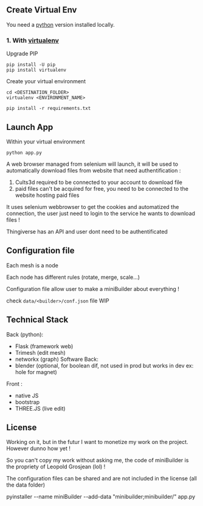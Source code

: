 ## Create Virtual Env
You need a [python](https://www.python.org/downloads/) version installed locally.

### 1. With [virtualenv](https://github.com/pypa/virtualenv)

Upgrade PIP 
    
```shell script
pip install -U pip 
pip install virtualenv
```
Create your virtual environment

```shell script
cd <DESTINATION_FOLDER>
virtualenv <ENVIRONMENT_NAME>
```

````shell
pip install -r requirements.txt
````

## Launch App
Within your virtual environment

```
python app.py
```
A web browser managed from selenium will launch, it will be used to automatically download files from website that need authentification :
1. Cults3d required to be connected to your account to download file
2. paid files can't be acquired for free, you need to be connected to the website hosting  paid files

It uses selenium webbrowser to get the cookies and automatized the connection, the user just need to login to the service he wants to download files !

Thingiverse has an API and user dont need to be authentificated

## Configuration file
Each mesh is a node

Each node has different rules (rotate, merge, scale...)

Configuration file allow user to make a miniBuilder about everything !

check ````data/<builder>/conf.json```` file
WIP

## Technical Stack

Back (python):
- Flask (framework web)
- Trimesh (edit mesh)
- networkx (graph)
Software Back:
- blender (optional, for boolean dif, not used in prod but works in dev ex: hole for magnet)

Front :
- native JS
- bootstrap
- THREE.JS (live edit)
   
## License

Working on it, but in the futur I want to monetize my work on the project. However dunno how yet !

So you can't copy my work without asking me, the code of miniBuilder is the propriety of Leopold Grosjean (lol) !

The configuration files can be shared and are not included in the license (all the data folder)

pyinstaller --name miniBuilder --add-data "minibuilder;minibuilder/" app.py
